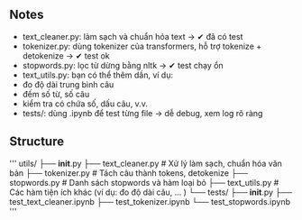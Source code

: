 ## Notes
- text_cleaner.py: làm sạch và chuẩn hóa text → ✔ đã có test
- tokenizer.py: dùng tokenizer của transformers, hỗ trợ tokenize + detokenize → ✔ test ok
- stopwords.py: lọc từ dừng bằng nltk → ✔ test chạy ổn
- text_utils.py: bạn có thể thêm dần, ví dụ:
- đo độ dài trung bình câu
- đếm số từ, số câu
- kiểm tra có chứa số, dấu câu, v.v.
- tests/: dùng .ipynb để test từng file → dễ debug, xem log rõ ràng


## Structure


'''
utils/
├── __init__.py
├── text_cleaner.py      # Xử lý làm sạch, chuẩn hóa văn bản
├── tokenizer.py         # Tách câu thành tokens, detokenize
├── stopwords.py         # Danh sách stopwords và hàm loại bỏ
├── text_utils.py        # Các hàm tiện ích khác (ví dụ: đo độ dài câu, ... )
└── tests/
    ├── __init__.py
    ├── test_text_cleaner.ipynb
    ├── test_tokenizer.ipynb
    └── test_stopwords.ipynb
'''
